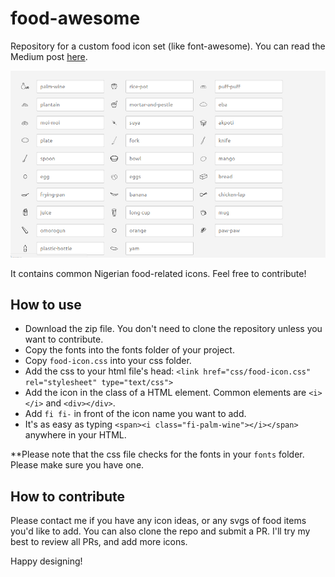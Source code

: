 # food-awesome
Repository for a custom food icon set (like font-awesome). You can read the Medium post [here](https://blog.usejournal.com/food-icons-how-and-why-i-created-my-font-awesome-of-food-5cd72782c422).

![All available icons](img/screenshot-7.png)

It contains common Nigerian food-related icons. Feel free to contribute!

## How to use
- Download the zip file. You don't need to clone the repository unless you want to contribute.
- Copy the fonts into the fonts folder of your project.
- Copy `food-icon.css` into your css folder.
- Add the css to your html file's head: `<link href="css/food-icon.css" rel="stylesheet" type="text/css">`
- Add the icon in the class of a HTML element. Common elements are `<i></i>` and `<div></div>`.
- Add `fi fi-` in front of the icon name you want to add.
- It's as easy as typing `<span><i class="fi-palm-wine"></i></span>` anywhere in your HTML.

**Please note that the css file checks for the fonts in your `fonts` folder. Please make sure you have one.

## How to contribute
Please contact me if you have any icon ideas, or any svgs of food items you'd like to add.
You can also clone the repo and submit a PR. 
I'll try my best to review all PRs, and add more icons.


Happy designing!

